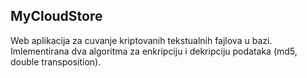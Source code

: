 ## MyCloudStore

Web aplikacija za cuvanje kriptovanih tekstualnih fajlova u bazi. Imlementirana dva algoritma za enkripciju i dekripciju podataka (md5, double transposition).

